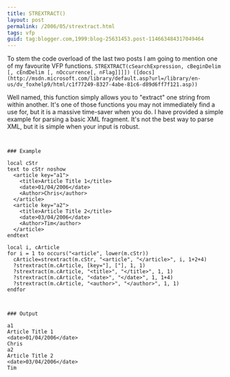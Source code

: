 ```yaml
---
title: STREXTRACT()
layout: post
permalink: /2006/05/strextract.html
tags: vfp
guid: tag:blogger.com,1999:blog-25631453.post-114663484317049464
---
```




To stem the code overload of the last two posts I am going to mention one of my favourite VFP functions.
`STREXTRACT(cSearchExpression, cBeginDelim [, cEndDelim [, nOccurrence[, nFlag]]]]) ([docs](http://msdn.microsoft.com/library/default.asp?url=/library/en-us/dv_foxhelp9/html/c1f77249-8327-4abe-81c6-d89d6ff7f121.asp))`

Well named, this function simply allows you to "extract" one string from within another. It's one of those functions you may not immediately find a use for, but it is a massive time-saver when you do.
I have provided a simple example for parsing a basic XML fragment.
It's not the best way to parse XML, but it is simple when your input is robust.
  


```


### Example

local cStr
text to cStr noshow
  <article key="a1">
    <title>Article Title 1</title>
    <date>01/04/2006</date>
    <Author>Chris</author>
  </article>
  <article key="a2">
    <title>Article Title 2</title>
    <date>03/04/2006</date>
    <Author>Tim</author>
  </article>
endtext

local i, cArticle
for i = 1 to occurs("<article", lower(m.cStr))
  cArticle=strextract(m.cStr, "<article", "</article>", i, 1+2+4)
  ?strextract(m.cArticle, [key="], ["], 1, 1)
  ?strextract(m.cArticle, "<title>", "</title>", 1, 1)
  ?strextract(m.cArticle, "<date>", "</date>", 1, 1+4)
  ?strextract(m.cArticle, "<author>", "</author>", 1, 1)
endfor
```


```


### Output

a1
Article Title 1
<date>01/04/2006</date>
Chris
a2
Article Title 2
<date>03/04/2006</date>
Tim
```
